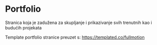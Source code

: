 # Portfolio

Stranica koja je zadužena za skupljanje i prikazivanje svih trenutnih
kao i budućih projekata

Template portfolio stranice preuzet s: https://templated.co/fullmotion
